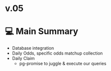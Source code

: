 <h1> v.05  </h1>

# :computer: Main Summary

- Database integration
- Daily Odds, specific odds matchup collection
- Daily Claim
  - pg-promise to juggle & execute our queries